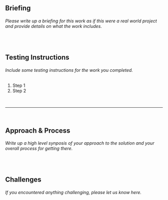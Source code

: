 <!-- Treat this first section as if this project was a "real world" scenario -->

## Briefing

###### _Please write up a briefing for this work as if this were a real world project and provide details on what the work includes._

<br>

## Testing Instructions

###### _Include some testing instructions for the work you completed._

1. Step 1
2. Step 2

<br>

---

<!-- This area is for you to tell us a bit about your work. -->

<br>

## Approach & Process

###### _Write up a high level synposis of your approach to the solution and your overall process for getting there._

<br>

## Challenges

###### _If you encountered anything challenging, please let us know here._
